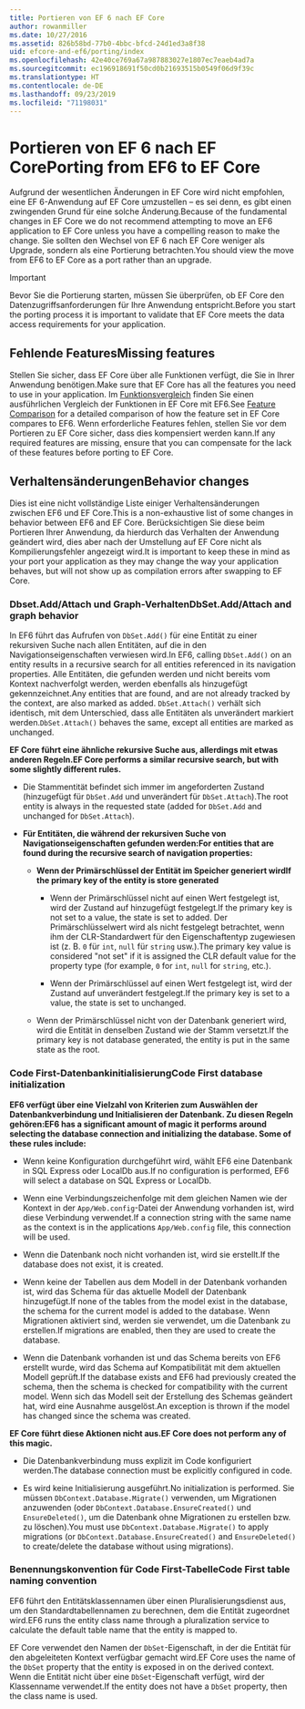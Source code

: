 ```yaml
---
title: Portieren von EF 6 nach EF Core
author: rowanmiller
ms.date: 10/27/2016
ms.assetid: 826b58bd-77b0-4bbc-bfcd-24d1ed3a8f38
uid: efcore-and-ef6/porting/index
ms.openlocfilehash: 42e40ce769a67a987883027e1807ec7eaeb4ad7a
ms.sourcegitcommit: ec196918691f50cd0b21693515b0549f06d9f39c
ms.translationtype: HT
ms.contentlocale: de-DE
ms.lasthandoff: 09/23/2019
ms.locfileid: "71198031"
---
```

# <a name="porting-from-ef6-to-ef-core"></a><span data-ttu-id="78e74-102">Portieren von EF 6 nach EF Core</span><span class="sxs-lookup"><span data-stu-id="78e74-102">Porting from EF6 to EF Core</span></span>

<span data-ttu-id="78e74-103">Aufgrund der wesentlichen Änderungen in EF Core wird nicht empfohlen, eine EF 6-Anwendung auf EF Core umzustellen – es sei denn, es gibt einen zwingenden Grund für eine solche Änderung.</span><span class="sxs-lookup"><span data-stu-id="78e74-103">Because of the fundamental changes in EF Core we do not recommend attempting to move an EF6 application to EF Core unless you have a compelling reason to make the change.</span></span>
<span data-ttu-id="78e74-104">Sie sollten den Wechsel von EF 6 nach EF Core weniger als Upgrade, sondern als eine Portierung betrachten.</span><span class="sxs-lookup"><span data-stu-id="78e74-104">You should view the move from EF6 to EF Core as a port rather than an upgrade.</span></span>

> [!IMPORTANT]
> <span data-ttu-id="78e74-105">Bevor Sie die Portierung starten, müssen Sie überprüfen, ob EF Core den Datenzugriffsanforderungen für Ihre Anwendung entspricht.</span><span class="sxs-lookup"><span data-stu-id="78e74-105">Before you start the porting process it is important to validate that EF Core meets the data access requirements for your application.</span></span>

## <a name="missing-features"></a><span data-ttu-id="78e74-106">Fehlende Features</span><span class="sxs-lookup"><span data-stu-id="78e74-106">Missing features</span></span>

<span data-ttu-id="78e74-107">Stellen Sie sicher, dass EF Core über alle Funktionen verfügt, die Sie in Ihrer Anwendung benötigen.</span><span class="sxs-lookup"><span data-stu-id="78e74-107">Make sure that EF Core has all the features you need to use in your application.</span></span> <span data-ttu-id="78e74-108">Im [Funktionsvergleich](xref:efcore-and-ef6/index) finden Sie einen ausführlichen Vergleich der Funktionen in EF Core mit EF6.</span><span class="sxs-lookup"><span data-stu-id="78e74-108">See [Feature Comparison](xref:efcore-and-ef6/index) for a detailed comparison of how the feature set in EF Core compares to EF6.</span></span> <span data-ttu-id="78e74-109">Wenn erforderliche Features fehlen, stellen Sie vor dem Portieren zu EF Core sicher, dass dies kompensiert werden kann.</span><span class="sxs-lookup"><span data-stu-id="78e74-109">If any required features are missing, ensure that you can compensate for the lack of these features before porting to EF Core.</span></span>

## <a name="behavior-changes"></a><span data-ttu-id="78e74-110">Verhaltensänderungen</span><span class="sxs-lookup"><span data-stu-id="78e74-110">Behavior changes</span></span>

<span data-ttu-id="78e74-111">Dies ist eine nicht vollständige Liste einiger Verhaltensänderungen zwischen EF6 und EF Core.</span><span class="sxs-lookup"><span data-stu-id="78e74-111">This is a non-exhaustive list of some changes in behavior between EF6 and EF Core.</span></span> <span data-ttu-id="78e74-112">Berücksichtigen Sie diese beim Portieren Ihrer Anwendung, da hierdurch das Verhalten der Anwendung geändert wird, dies aber nach der Umstellung auf EF Core nicht als Kompilierungsfehler angezeigt wird.</span><span class="sxs-lookup"><span data-stu-id="78e74-112">It is important to keep these in mind as your port your application as they may change the way your application behaves, but will not show up as compilation errors after swapping to EF Core.</span></span>

### <a name="dbsetaddattach-and-graph-behavior"></a><span data-ttu-id="78e74-113">Dbset.Add/Attach und Graph-Verhalten</span><span class="sxs-lookup"><span data-stu-id="78e74-113">DbSet.Add/Attach and graph behavior</span></span>

<span data-ttu-id="78e74-114">In EF6 führt das Aufrufen von `DbSet.Add()` für eine Entität zu einer rekursiven Suche nach allen Entitäten, auf die in den Navigationseigenschaften verwiesen wird.</span><span class="sxs-lookup"><span data-stu-id="78e74-114">In EF6, calling `DbSet.Add()` on an entity results in a recursive search for all entities referenced in its navigation properties.</span></span> <span data-ttu-id="78e74-115">Alle Entitäten, die gefunden werden und nicht bereits vom Kontext nachverfolgt werden, werden ebenfalls als hinzugefügt gekennzeichnet.</span><span class="sxs-lookup"><span data-stu-id="78e74-115">Any entities that are found, and are not already tracked by the context, are also marked as added.</span></span> <span data-ttu-id="78e74-116">`DbSet.Attach()` verhält sich identisch, mit dem Unterschied, dass alle Entitäten als unverändert markiert werden.</span><span class="sxs-lookup"><span data-stu-id="78e74-116">`DbSet.Attach()` behaves the same, except all entities are marked as unchanged.</span></span>

<span data-ttu-id="78e74-117">**EF Core führt eine ähnliche rekursive Suche aus, allerdings mit etwas anderen Regeln.**</span><span class="sxs-lookup"><span data-stu-id="78e74-117">**EF Core performs a similar recursive search, but with some slightly different rules.**</span></span>

*  <span data-ttu-id="78e74-118">Die Stammentität befindet sich immer im angeforderten Zustand (hinzugefügt für `DbSet.Add` und unverändert für `DbSet.Attach`).</span><span class="sxs-lookup"><span data-stu-id="78e74-118">The root entity is always in the requested state (added for `DbSet.Add` and unchanged for `DbSet.Attach`).</span></span>

*  <span data-ttu-id="78e74-119">**Für Entitäten, die während der rekursiven Suche von Navigationseigenschaften gefunden werden:**</span><span class="sxs-lookup"><span data-stu-id="78e74-119">**For entities that are found during the recursive search of navigation properties:**</span></span>

    *  <span data-ttu-id="78e74-120">**Wenn der Primärschlüssel der Entität im Speicher generiert wird**</span><span class="sxs-lookup"><span data-stu-id="78e74-120">**If the primary key of the entity is store generated**</span></span>

        * <span data-ttu-id="78e74-121">Wenn der Primärschlüssel nicht auf einen Wert festgelegt ist, wird der Zustand auf hinzugefügt festgelegt.</span><span class="sxs-lookup"><span data-stu-id="78e74-121">If the primary key is not set to a value, the state is set to added.</span></span> <span data-ttu-id="78e74-122">Der Primärschlüsselwert wird als nicht festgelegt betrachtet, wenn ihm der CLR-Standardwert für den Eigenschaftentyp zugewiesen ist (z. B. `0` für `int`, `null` für `string` usw.).</span><span class="sxs-lookup"><span data-stu-id="78e74-122">The primary key value is considered "not set" if it is assigned the CLR default value for the property type (for example, `0` for `int`, `null` for `string`, etc.).</span></span>

        * <span data-ttu-id="78e74-123">Wenn der Primärschlüssel auf einen Wert festgelegt ist, wird der Zustand auf unverändert festgelegt.</span><span class="sxs-lookup"><span data-stu-id="78e74-123">If the primary key is set to a value, the state is set to unchanged.</span></span>

    *  <span data-ttu-id="78e74-124">Wenn der Primärschlüssel nicht von der Datenbank generiert wird, wird die Entität in denselben Zustand wie der Stamm versetzt.</span><span class="sxs-lookup"><span data-stu-id="78e74-124">If the primary key is not database generated, the entity is put in the same state as the root.</span></span>

### <a name="code-first-database-initialization"></a><span data-ttu-id="78e74-125">Code First-Datenbankinitialisierung</span><span class="sxs-lookup"><span data-stu-id="78e74-125">Code First database initialization</span></span>

<span data-ttu-id="78e74-126">**EF6 verfügt über eine Vielzahl von Kriterien zum Auswählen der Datenbankverbindung und Initialisieren der Datenbank. Zu diesen Regeln gehören:**</span><span class="sxs-lookup"><span data-stu-id="78e74-126">**EF6 has a significant amount of magic it performs around selecting the database connection and initializing the database. Some of these rules include:**</span></span>

* <span data-ttu-id="78e74-127">Wenn keine Konfiguration durchgeführt wird, wählt EF6 eine Datenbank in SQL Express oder LocalDb aus.</span><span class="sxs-lookup"><span data-stu-id="78e74-127">If no configuration is performed, EF6 will select a database on SQL Express or LocalDb.</span></span>

* <span data-ttu-id="78e74-128">Wenn eine Verbindungszeichenfolge mit dem gleichen Namen wie der Kontext in der `App/Web.config`-Datei der Anwendung vorhanden ist, wird diese Verbindung verwendet.</span><span class="sxs-lookup"><span data-stu-id="78e74-128">If a connection string with the same name as the context is in the applications `App/Web.config` file, this connection will be used.</span></span>

* <span data-ttu-id="78e74-129">Wenn die Datenbank noch nicht vorhanden ist, wird sie erstellt.</span><span class="sxs-lookup"><span data-stu-id="78e74-129">If the database does not exist, it is created.</span></span>

* <span data-ttu-id="78e74-130">Wenn keine der Tabellen aus dem Modell in der Datenbank vorhanden ist, wird das Schema für das aktuelle Modell der Datenbank hinzugefügt.</span><span class="sxs-lookup"><span data-stu-id="78e74-130">If none of the tables from the model exist in the database, the schema for the current model is added to the database.</span></span> <span data-ttu-id="78e74-131">Wenn Migrationen aktiviert sind, werden sie verwendet, um die Datenbank zu erstellen.</span><span class="sxs-lookup"><span data-stu-id="78e74-131">If migrations are enabled, then they are used to create the database.</span></span>

* <span data-ttu-id="78e74-132">Wenn die Datenbank vorhanden ist und das Schema bereits von EF6 erstellt wurde, wird das Schema auf Kompatibilität mit dem aktuellen Modell geprüft.</span><span class="sxs-lookup"><span data-stu-id="78e74-132">If the database exists and EF6 had previously created the schema, then the schema is checked for compatibility with the current model.</span></span> <span data-ttu-id="78e74-133">Wenn sich das Modell seit der Erstellung des Schemas geändert hat, wird eine Ausnahme ausgelöst.</span><span class="sxs-lookup"><span data-stu-id="78e74-133">An exception is thrown if the model has changed since the schema was created.</span></span>

<span data-ttu-id="78e74-134">**EF Core führt diese Aktionen nicht aus.**</span><span class="sxs-lookup"><span data-stu-id="78e74-134">**EF Core does not perform any of this magic.**</span></span>

* <span data-ttu-id="78e74-135">Die Datenbankverbindung muss explizit im Code konfiguriert werden.</span><span class="sxs-lookup"><span data-stu-id="78e74-135">The database connection must be explicitly configured in code.</span></span>

* <span data-ttu-id="78e74-136">Es wird keine Initialisierung ausgeführt.</span><span class="sxs-lookup"><span data-stu-id="78e74-136">No initialization is performed.</span></span> <span data-ttu-id="78e74-137">Sie müssen `DbContext.Database.Migrate()` verwenden, um Migrationen anzuwenden (oder `DbContext.Database.EnsureCreated()` und `EnsureDeleted()`, um die Datenbank ohne Migrationen zu erstellen bzw. zu löschen).</span><span class="sxs-lookup"><span data-stu-id="78e74-137">You must use `DbContext.Database.Migrate()` to apply migrations (or `DbContext.Database.EnsureCreated()` and `EnsureDeleted()` to create/delete the database without using migrations).</span></span>

### <a name="code-first-table-naming-convention"></a><span data-ttu-id="78e74-138">Benennungskonvention für Code First-Tabelle</span><span class="sxs-lookup"><span data-stu-id="78e74-138">Code First table naming convention</span></span>

<span data-ttu-id="78e74-139">EF6 führt den Entitätsklassennamen über einen Pluralisierungsdienst aus, um den Standardtabellennamen zu berechnen, dem die Entität zugeordnet wird.</span><span class="sxs-lookup"><span data-stu-id="78e74-139">EF6 runs the entity class name through a pluralization service to calculate the default table name that the entity is mapped to.</span></span>

<span data-ttu-id="78e74-140">EF Core verwendet den Namen der `DbSet`-Eigenschaft, in der die Entität für den abgeleiteten Kontext verfügbar gemacht wird.</span><span class="sxs-lookup"><span data-stu-id="78e74-140">EF Core uses the name of the `DbSet` property that the entity is exposed in on the derived context.</span></span> <span data-ttu-id="78e74-141">Wenn die Entität nicht über eine `DbSet`-Eigenschaft verfügt, wird der Klassenname verwendet.</span><span class="sxs-lookup"><span data-stu-id="78e74-141">If the entity does not have a `DbSet` property, then the class name is used.</span></span>

